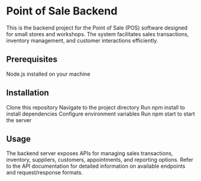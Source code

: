# Point of Sale Backend
This is the backend project for the Point of Sale (POS) software designed for small stores and workshops. The system facilitates sales transactions, inventory management, and customer interactions efficiently.

## Prerequisites
Node.js installed on your machine

## Installation
Clone this repository
Navigate to the project directory
Run npm install to install dependencies
Configure environment variables 
Run npm start to start the server
## Usage
The backend server exposes APIs for managing sales transactions, inventory, suppliers, customers, appointments, and reporting options.
Refer to the API documentation for detailed information on available endpoints and request/response formats.
